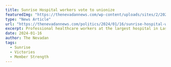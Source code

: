 ```yaml
---
title: Sunrise Hospital workers vote to unionize
featuredImg: "https://thenevadannews.com/wp-content/uploads/sites/2/2024/01/IMG_4983-scaled.webp"
type: "News Article"
url: "https://thenevadannews.com/politics/2024/01/16/sunrise-hospital-workers-vote-to-unionize/"
excerpt: Professional healthcare workers at the largest hospital in Las Vegas voted last week to unionize, the latest in a surge of labor organizing  across the valley in recent months. Workers at Sunrise Hospital–including pharmacists, laboratory medical technologists, social workers, physical therapists, and speech language pathologists–voted 78% in favor of unionizing.
date: 2024-01-16
author: The Nevadan
tags:
  - Sunrise
  - Victories
  - Member Strength
---
```

